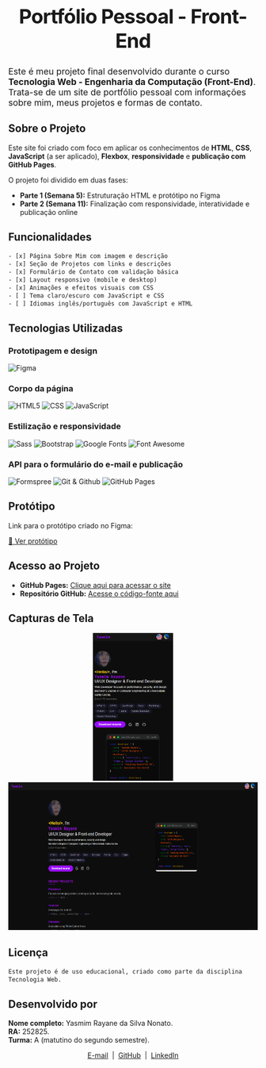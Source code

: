 <h1 align="center" style="font-weight:700; font-size:2.5rem; letter-spacing:-1px;">Portfólio Pessoal - Front-End</h1>

<p style="font-size:1.1rem;">Este é meu projeto final desenvolvido durante o curso <strong>Tecnologia Web - Engenharia da Computação (Front-End)</strong>. Trata-se de um site de portfólio pessoal com informações sobre mim, meus projetos e formas de contato.</p>

<h2>Sobre o Projeto</h2>

Este site foi criado com foco em aplicar os conhecimentos de **HTML**, **CSS**, **JavaScript** (a ser aplicado), **Flexbox**, **responsividade** e **publicação com GitHub Pages**.

O projeto foi dividido em duas fases:
- **Parte 1 (Semana 5):** Estruturação HTML e protótipo no Figma  
- **Parte 2 (Semana 11):** Finalização com responsividade, interatividade e publicação online

<h2>Funcionalidades</h2>

    - [x] Página Sobre Mim com imagem e descrição
    - [x] Seção de Projetos com links e descrições
    - [x] Formulário de Contato com validação básica
    - [x] Layout responsivo (mobile e desktop)
    - [x] Animações e efeitos visuais com CSS
    - [ ] Tema claro/escuro com JavaScript e CSS
    - [ ] Idiomas inglês/português com JavaScript e HTML

## Tecnologias Utilizadas

<h3>Prototipagem e design</h3>

![Figma](https://img.shields.io/badge/Figma-000?logo=figma&logoColor=white)

<h3>Corpo da página</h3>

![HTML5](https://img.shields.io/badge/HTML5-000?logo=html5&logoColor=white)
![CSS](https://img.shields.io/badge/CSS-000?logo=css&logoColor=white)
![JavaScript](https://img.shields.io/badge/JavaScript-000?logo=JavaScript&logoColor=white)

<h3>Estilização e responsividade</h3>

![Sass](https://img.shields.io/badge/Sass-000?logo=Sass&logoColor=white)
![Bootstrap](https://img.shields.io/badge/Bootstrap-000?logo=Bootstrap&logoColor=white)
![Google Fonts](https://img.shields.io/badge/Google%20Fonts-000?logo=Google-Fonts&logoColor=white)
![Font Awesome](https://img.shields.io/badge/Font%20Awesome-000?logo=Font-Awesome&logoColor=white)


<h3>API para o formulário do e-mail e publicação</h3>

![Formspree](https://img.shields.io/badge/Formspree-000?logo=Formspree&logoColor=white)
![Git & Github](https://img.shields.io/badge/Git%20&%20GitHub-000?logo=git&logoColor=white)
![GitHub Pages](https://img.shields.io/badge/Github%20Pages-000?logo=Github&logoColor=white)


<h2>Protótipo</h2>
Link para o protótipo criado no Figma:

[🔗 Ver protótipo](https://www.figma.com/proto/r6YEu3B7Mkz5T44HFqD08c/Portfolio-for-Web-Development?page-id=0%3A1&node-id=78-11601&viewport=874%2C-1136%2C0.5&t=JnigT85uKSAhLjnN-1&scaling=min-zoom&content-scaling=fixed&starting-point-node-id=78%3A11601)

<h2>Acesso ao Projeto</h2>

- **GitHub Pages:** [Clique aqui para acessar o site](https://yasmim-rayane.github.io/portfolio-front-end-parte1/)
- **Repositório GitHub:** [Acesse o código-fonte aqui](https://github.com/yasmim-rayane/portfolio-front-end-parte1)

<h2>Capturas de Tela</h2>

<div align="center">
    <img alt="Captura de tela do portfólio mobile" src="assets/images/screenshots/mobile-1.png" height="298"/>
    <img alt="Captura de tela do portfólio desktop" src="assets/images/screenshots/web-1.png" height="298"/>
</div>

<h2>Licença</h2>

    Este projeto é de uso educacional, criado como parte da disciplina Tecnologia Web.

<h2>Desenvolvido por</h2>

**Nome completo:** Yasmim Rayane da Silva Nonato.<br>
**RA:** 252825.<br>
**Turma:** A (matutino do segundo semestre).

<p align="center">
    <a href="mailto:silva.yasmimray@gmail.com" target="_blank">E-mail</a> &nbsp;|&nbsp;
    <a href="https://github.com/yasmim-rayane" target="_blank">GitHub</a> &nbsp;|&nbsp;
    <a href="https://www.linkedin.com/in/yasmimrayane" target="_blank">LinkedIn</a>
</p>